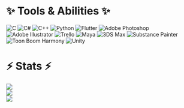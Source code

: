 # ✨ Tools & Abilities ✨
![C](https://img.shields.io/badge/c-%2300599C.svg?style=flat&logo=c&logoColor=white) ![C#](https://img.shields.io/badge/C%23-%23239120.svg?style=flat&logo=c-sharp&logoColor=white) ![C++](https://img.shields.io/badge/c++-%2300599C.svg?style=flat&logo=c%2B%2B&logoColor=white) ![Python](https://img.shields.io/badge/python-3670A0?style=flat&logo=python&logoColor=ffdd54) ![Flutter](https://img.shields.io/badge/Flutter-%2302569B.svg?style=flat&logo=Flutter&logoColor=white) ![Adobe Photoshop](https://img.shields.io/badge/Adobe_Photoshop-%2331A8FF.svg?style=flat&logo=adobephotoshop&logoColor=white) ![Adobe Illustrator](https://img.shields.io/badge/Adobe_Illustrator-%23FF9A00.svg?style=flat&logo=adobeillustrator&logoColor=white) ![Trello](https://img.shields.io/badge/Trello-%23026AA7.svg?style=flat&logo=Trello&logoColor=white) ![Maya](https://img.shields.io/badge/Maya-%23A52A2A.svg?style=flat&logo=autodesk&logoColor=white) ![3DS Max](https://img.shields.io/badge/3DS_Max-%230066CC.svg?style=flat&logo=autodesk&logoColor=white) ![Substance Painter](https://img.shields.io/badge/Substance_Painter-%23E7473C.svg?style=flat&logo=substance-painter&logoColor=white) ![Toon Boom Harmony](https://img.shields.io/badge/Toon_Boom_Harmony-%238A82CC.svg?style=flat&logo=toon-boom-harmony&logoColor=white) ![Unity](https://img.shields.io/badge/Unity-%23000000.svg?style=flat&logo=unity&logoColor=white)

# ⚡ Stats ⚡
![](https://github-readme-stats-ten-wine.vercel.app/api?username=andycubico&count_private=true&theme=tokyonight&show_icons=true)<br/>
![](https://github-readme-streak-stats.herokuapp.com/?user=andycubico&theme=dark&hide_border=false)<br/>
![](https://github-readme-stats.vercel.app/api/top-langs/?username=andycubico&theme=dark&hide_border=false&include_all_commits=true&count_private=false&layout=compact)


<!--
**AndyCubico/andycubico** is a ✨ _special_ ✨ repository because its `README.md` (this file) appears on your GitHub profile.

Here are some ideas to get you started:

- 🔭 I’m currently working on ...
- 🌱 I’m currently learning ...
- 👯 I’m looking to collaborate on ...
- 🤔 I’m looking for help with ...
- 💬 Ask me about ...
- 📫 How to reach me: ...
- 😄 Pronouns: ...
- ⚡ Fun fact: ...
-->
